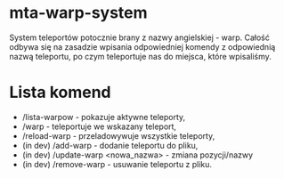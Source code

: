 mta-warp-system
===============

System teleportów potocznie brany z nazwy angielskiej - warp. Całość odbywa się na zasadzie wpisania odpowiedniej komendy z odpowiednią nazwą teleportu, po czym teleportuje nas do miejsca, które wpisaliśmy. 


Lista komend
===============

- /lista-warpow - pokazuje aktywne teleporty,
- /warp <nazwa> - teleportuje we wskazany teleport,
- /reload-warp - przeladowywuje wszystkie teleporty,
- (in dev) /add-warp <nazwa> - dodanie teleportu do pliku,
- (in dev) /update-warp <nazwa> <nowa_nazwa> - zmiana pozycji/nazwy
- (in dev) /remove-warp <nazwa> - usuwanie teleportu z pliku.
